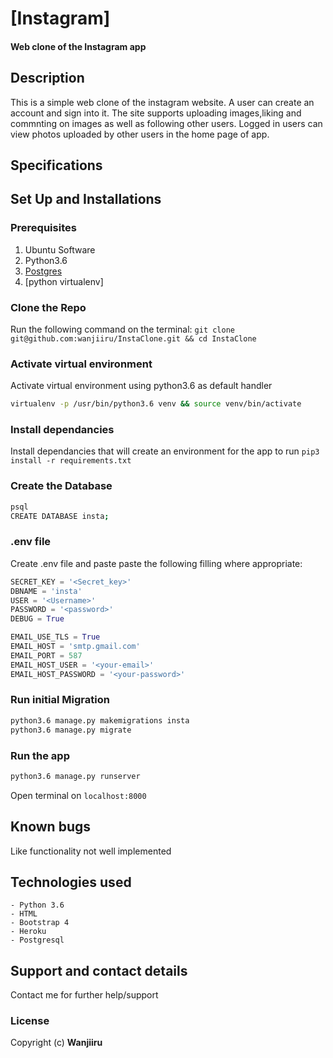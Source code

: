 # [Instagram]
#### Web clone of the Instagram app

## Description
This is a simple web clone of the instagram website. A user can create an account and sign into it. 
The site supports uploading images,liking and commnting on images as well as following other users. Logged in
users can view photos uploaded by other users in the home page of app.

## Specifications


## Set Up and Installations

### Prerequisites
1. Ubuntu Software
2. Python3.6
3. [Postgres](https://www.postgresql.org/download/)
4. [python virtualenv]

### Clone the Repo
Run the following command on the terminal:
`git clone git@github.com:wanjiiru/InstaClone.git && cd InstaClone`

### Activate virtual environment
Activate virtual environment using python3.6 as default handler
```bash
virtualenv -p /usr/bin/python3.6 venv && source venv/bin/activate
```

### Install dependancies
Install dependancies that will create an environment for the app to run
`pip3 install -r requirements.txt`

### Create the Database
```bash
psql
CREATE DATABASE insta;
```
### .env file
Create .env file and paste paste the following filling where appropriate:
```python
SECRET_KEY = '<Secret_key>'
DBNAME = 'insta'
USER = '<Username>'
PASSWORD = '<password>'
DEBUG = True

EMAIL_USE_TLS = True
EMAIL_HOST = 'smtp.gmail.com'
EMAIL_PORT = 587
EMAIL_HOST_USER = '<your-email>'
EMAIL_HOST_PASSWORD = '<your-password>'
```
### Run initial Migration
```bash
python3.6 manage.py makemigrations insta
python3.6 manage.py migrate
```

### Run the app
```bash
python3.6 manage.py runserver
```
Open terminal on `localhost:8000`

## Known bugs
Like functionality not well implemented

## Technologies used
    - Python 3.6
    - HTML
    - Bootstrap 4
    - Heroku
    - Postgresql

## Support and contact details
Contact me for further help/support

### License
Copyright (c) **Wanjiiru**
